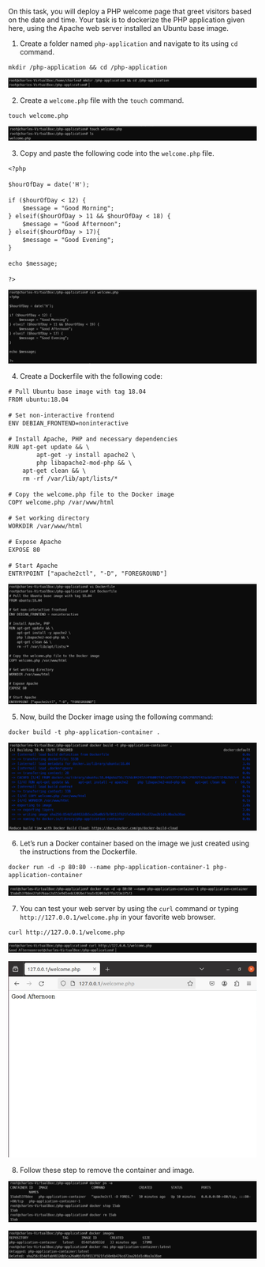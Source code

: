 On this task, you will deploy a PHP welcome page that greet visitors based on the date and time. 
Your task is to dockerize the PHP application given here, using the Apache web server installed an Ubuntu base image.

1. Create a folder named `php-application` and navigate to its using `cd` command.

```
mkdir /php-application && cd /php-application
```

![alt text](../images/11.Dockerize-PHP/1DockerizePHP.png)

2. Create a `welcome.php` file with the `touch` command.

```
touch welcome.php
```

![alt text](../images/11.Dockerize-PHP/2DockerizePHP.png)

3. Copy and paste the following code into the `welcome.php` file.

```
<?php

$hourOfDay = date('H');

if ($hourOfDay < 12) {
	$message = "Good Morning";
} elseif($hourOfDay > 11 && $hourOfDay < 18) {
	$message = "Good Afternoon";
} elseif($hourOfDay > 17){
	$message = "Good Evening";
}

echo $message;

?>
```

![alt text](../images/11.Dockerize-PHP/3DockerizePHP.png)

4. Create a Dockerfile  with the following code:

```
# Pull Ubuntu base image with tag 18.04
FROM ubuntu:18.04

# Set non-interactive frontend
ENV DEBIAN_FRONTEND=noninteractive

# Install Apache, PHP and necessary dependencies
RUN apt-get update && \
		apt-get -y install apache2 \
		php libapache2-mod-php && \
    apt-get clean && \
    rm -rf /var/lib/apt/lists/*

# Copy the welcome.php file to the Docker image		
COPY welcome.php /var/www/html

# Set working directory
WORKDIR /var/www/html

# Expose Apache
EXPOSE 80

# Start Apache
ENTRYPOINT ["apache2ctl", "-D", "FOREGROUND"]
```

![alt text](../images/11.Dockerize-PHP/4DockerizePHP.png)

5. Now, build the Docker image using the following command:

```
docker build -t php-application-container .
```

![alt text](../images/11.Dockerize-PHP/5DockerizePHP.png)

6. Let’s run a Docker container based on the image we just created using the instructions from the Dockerfile.

```
docker run -d -p 80:80 --name php-application-container-1 php-application-container 
```

![alt text](../images/11.Dockerize-PHP/6DockerizePHP.png)

7. You can test your web server by using the `curl` command or typing `http://127.0.0.1/welcome.php` in your favorite web browser.

```
curl http://127.0.0.1/welcome.php
```
![alt text](../images/11.Dockerize-PHP/7DockerizePHP.png)

![alt text](../images/11.Dockerize-PHP/8DockerizePHP.png)

8. Follow these step to remove the container and image.

![alt text](../images/11.Dockerize-PHP/9DockerizePHP.png)

![alt text](../images/11.Dockerize-PHP/10DockerizePHP.png)